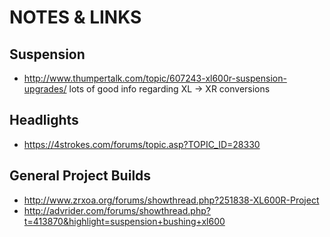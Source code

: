 # NOTES & LINKS

## Suspension

- http://www.thumpertalk.com/topic/607243-xl600r-suspension-upgrades/
  lots of good info regarding XL -> XR conversions

## Headlights

- https://4strokes.com/forums/topic.asp?TOPIC_ID=28330

## General Project Builds

- http://www.zrxoa.org/forums/showthread.php?251838-XL600R-Project
- http://advrider.com/forums/showthread.php?t=413870&highlight=suspension+bushing+xl600
